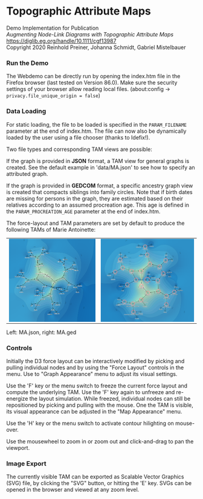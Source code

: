 # Topographic Attribute Maps

Demo Implementation for Publication  
*Augmenting Node-Link Diagrams with Topographic Attribute Maps*  
https://diglib.eg.org/handle/10.1111/cgf13987 <br>
Copyright 2020 Reinhold Preiner, Johanna Schmidt, Gabriel Mistelbauer


### Run the Demo

The Webdemo can be directly run by opening the index.htm file in the Firefox browser (last tested on Version 86.0).
Make sure the security settings of your browser allow reading local files. (about:config -> ```privacy.file_unique_origin = false```)

### Data Loading

For static loading, the file to be loaded is specified in the ``PARAM_FILENAME`` parameter at the end of index.htm. 
The file can now also be dynamically loaded by the user using a file chooser (thanks to Idefix!).

Two file types and corresponding TAM views are possible:

If the graph is provided in **JSON** format, a TAM view for general graphs is created.
See the default example in 'data/MA.json' to see how to specify an attributed graph. 

If the graph is provided in **GEDCOM** format, a specific ancestry graph view is created that compacts siblings into family circles. 
Note that if birth dates are missing for persons in the graph, they are estimated based on their relatives according to an assumed procreation age.
This age is defined in the ``PARAM_PROCREATION_AGE`` parameter at the end of index.htm.

The force-layout and TAM parameters are set by default to produce the following TAMs of Marie Antoinette:

<table width="1000" cellspacing="0" cellpadding="0"><tr><td>
	<img align="center" src="/images/marie-antoinette.png" width="427">
</td><td>
	<img align="center" src="/images/marie-antoinette-2.png" width="460">
</td></tr></table>

Left: MA.json, right: MA.ged


### Controls

Initially the D3 force layout can be interactively modified by picking and pulling individual nodes 
and by using the "Force Layout" controls in the menu. Use to "Graph Appearance" menu to adjust its visual settings.

Use the 'F' key or the menu switch to freeze the current force layout and compute the underlying TAM. 
Use the 'F' key again to unfreeze and re-energize the layout simulation. While freezed, individual nodes can still 
be repositioned by picking and pulling with the mouse. One the TAM is visible, its visual appearance can be adjusted 
in the "Map Appearance" menu.

Use the 'H' key or the menu switch to activate contour hilighting on mouse-over.

Use the mousewheel to zoom in or zoom out and click-and-drag to pan the viewport.


### Image Export

The currently visible TAM can be exported as Scalable Vector Graphics (SVG) file, by clicking the "SVG" button, 
or hitting the 'E' key. SVGs can be opened in the browser and viewed at any zoom level.